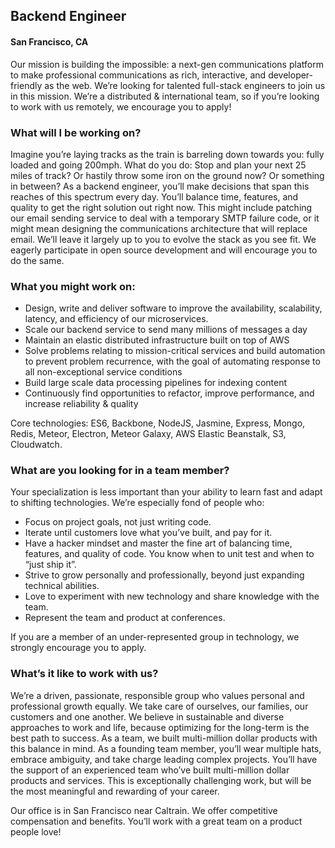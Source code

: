 ## Backend Engineer
#### San Francisco, CA

Our mission is building the impossible: a next-gen communications platform to make professional communications as rich, interactive, and developer-friendly as the web. We’re looking for talented full-stack engineers to join us in this mission.
We’re a distributed & international team, so if you’re looking to work with us remotely, we encourage you to apply!

### What will I be working on?

Imagine you’re laying tracks as the train is barreling down towards you: fully loaded and going 200mph. What do you do: Stop and plan your next 25 miles of track? Or hastily throw some iron on the ground now? Or something in between?
As a backend engineer, you’ll make decisions that span this reaches of this spectrum every day. You’ll balance time, features, and quality to get the right solution out right now. This might include patching our email sending service to deal with a temporary SMTP failure code, or it might mean designing the communications architecture that will replace email. We’ll leave it largely up to you to evolve the stack as you see fit. We eagerly participate in open source development and will encourage you to do the same.

### What you might work on:
+	Design, write and deliver software to improve the availability, scalability, latency, and efficiency of our microservices.
+	Scale our backend service to send many millions of messages a day
+	Maintain an elastic distributed infrastructure built on top of AWS
+	Solve problems relating to mission-critical services and build automation to prevent problem recurrence, with the goal of automating response to all non-exceptional service conditions
+	Build large scale data processing pipelines for indexing content
+	Continuously find opportunities to refactor, improve performance, and increase reliability & quality

Core technologies: ES6, Backbone, NodeJS, Jasmine, Express, Mongo, Redis, Meteor, Electron, Meteor Galaxy, AWS Elastic Beanstalk, S3, Cloudwatch.

### What are you looking for in a team member?
Your specialization is less important than your ability to learn fast and adapt to shifting technologies. We’re especially fond of people who:

+	Focus on project goals, not just writing code.
+	Iterate until customers love what you’ve built, and pay for it.
+	Have a hacker mindset and master the fine art of balancing time, features, and quality of code. You know when to unit test and when to “just ship it”.
+	Strive to grow personally and professionally, beyond just expanding technical abilities.
+	Love to experiment with new technology and share knowledge with the team.
+	Represent the team and product at conferences.

If you are a member of an under-represented group in technology, we strongly encourage you to apply.

### What’s it like to work with us?
We’re a driven, passionate, responsible group who values personal and professional growth equally. We take care of ourselves, our families, our customers and one another. We believe in sustainable and diverse approaches to work and life, because optimizing for the long-term is the best path to success. As a team, we built multi-million dollar products with this balance in mind.
As a founding team member, you’ll wear multiple hats, embrace ambiguity, and take charge leading complex projects. You’ll have the support of an experienced team who’ve built multi-million dollar products and services. This is exceptionally challenging work, but will be the most meaningful and rewarding of your career.

Our office is in San Francisco near Caltrain. We offer competitive compensation and benefits. You’ll work with a great team on a product people love!

